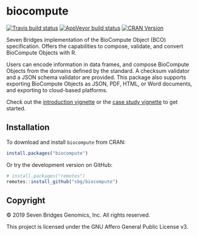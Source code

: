 # biocompute

[![Travis build status](https://travis-ci.org/sbg/biocompute.svg?branch=master)](https://travis-ci.org/sbg/biocompute)
[![AppVeyor build status](https://ci.appveyor.com/api/projects/status/2owpw6m61bnihetf/branch/master?svg=true)](https://ci.appveyor.com/project/nanxstats/biocompute)
[![CRAN Version](https://www.r-pkg.org/badges/version/biocompute)](https://cran.r-project.org/package=biocompute)

Seven Bridges implementation of the BioCompute Object (BCO) specification. Offers the capabilities to compose, validate, and convert BioCompute Objects with R.

Users can encode information in data frames, and compose BioCompute Objects from the domains defined by the standard. A checksum validator and a JSON schema validator are provided. This package also supports exporting BioCompute Objects as JSON, PDF, HTML, or Word documents, and exporting to cloud-based platforms.

Check out the [introduction vignette](https://sbg.github.io/biocompute/articles/intro.html) or the [case study vignette](https://sbg.github.io/biocompute/articles/case-study.html) to get started.

## Installation

To download and install `biocompute` from CRAN:

```r
install.packages("biocompute")
```

Or try the development version on GitHub:

```r
# install.packages("remotes")
remotes::install_github("sbg/biocompute")
```

## Copyright

© 2019 Seven Bridges Genomics, Inc. All rights reserved.

This project is licensed under the GNU Affero General Public License v3.
